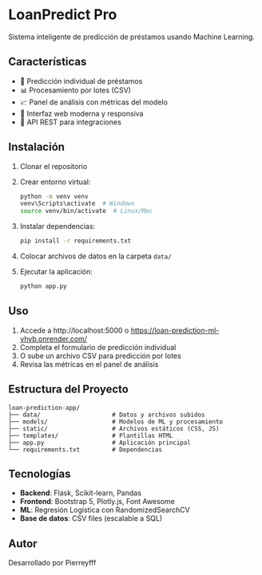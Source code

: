 # LoanPredict Pro

Sistema inteligente de predicción de préstamos usando Machine Learning.

## Características

- 🔮 Predicción individual de préstamos
- 📊 Procesamiento por lotes (CSV)
- 📈 Panel de análisis con métricas del modelo
- 🎯 Interfaz web moderna y responsiva
- 🚀 API REST para integraciones

## Instalación

1. Clonar el repositorio
2. Crear entorno virtual:
   ```bash
   python -m venv venv
   venv\Scripts\activate  # Windows
   source venv/bin/activate  # Linux/Mac
   ```

3. Instalar dependencias:
   ```bash
   pip install -r requirements.txt
   ```

4. Colocar archivos de datos en la carpeta `data/`
5. Ejecutar la aplicación:
   ```bash
   python app.py
   ```

## Uso

1. Accede a http://localhost:5000 o https://loan-prediction-ml-yhyb.onrender.com/
2. Completa el formulario de predicción individual
3. O sube un archivo CSV para predicción por lotes
4. Revisa las métricas en el panel de análisis

## Estructura del Proyecto

```
loan-prediction-app/
├── data/                    # Datos y archivos subidos
├── models/                  # Modelos de ML y procesamiento
├── static/                  # Archivos estáticos (CSS, JS)
├── templates/               # Plantillas HTML
├── app.py                   # Aplicación principal
└── requirements.txt         # Dependencias
```

## Tecnologías

- **Backend**: Flask, Scikit-learn, Pandas
- **Frontend**: Bootstrap 5, Plotly.js, Font Awesome
- **ML**: Regresión Logística con RandomizedSearchCV
- **Base de datos**: CSV files (escalable a SQL)

## Autor

Desarrollado por Pierreyfff